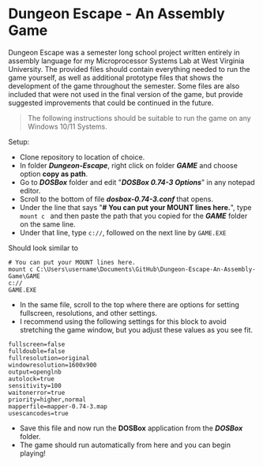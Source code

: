 # Dungeon Escape - An Assembly Game
Dungeon Escape was a semester long school project written entirely in assembly language for my Microprocessor Systems Lab at West Virginia University. 
The provided files should contain everything needed to run the game yourself, as well as additional prototype files that shows the development of the game throughout the semester. Some files are also included that were not used in the final version of the game, but provide suggested improvements that could be continued in the future.

> The following instructions should be suitable to run the game on any Windows 10/11 Systems.

Setup:
  - Clone repository to location of choice.
  - In folder **_Dungeon-Escape_**, right click on folder **_GAME_** and choose option **copy as path**. 
  - Go to **_DOSBox_** folder and edit "**_DOSBox 0.74-3 Options_**" in any notepad editor.
  - Scroll to the bottom of file **_dosbox-0.74-3.conf_** that opens.
  - Under the line that says "**# You can put your MOUNT lines here.**", type `mount c ` and then paste the path that you copied for the **_GAME_** folder on the same line.
  - Under that line, type `c://`, followed on the next line by `GAME.EXE`

Should look similar to

````
# You can put your MOUNT lines here.
mount c C:\Users\username\Documents\GitHub\Dungeon-Escape-An-Assembly-Game\GAME
c://
GAME.EXE
````

- In the same file, scroll to the top where there are options for setting fullscreen, resolutions, and other settings.
- I recommend using the following settings for this block to avoid stretching the game window, but you adjust these values as you see fit.
  
````
fullscreen=false
fulldouble=false
fullresolution=original
windowresolution=1600x900
output=openglnb
autolock=true
sensitivity=100
waitonerror=true
priority=higher,normal
mapperfile=mapper-0.74-3.map
usescancodes=true
````
- Save this file and now run the **DOSBox** application from the **_DOSBox_** folder.
- The game should run automatically from here and you can begin playing!

